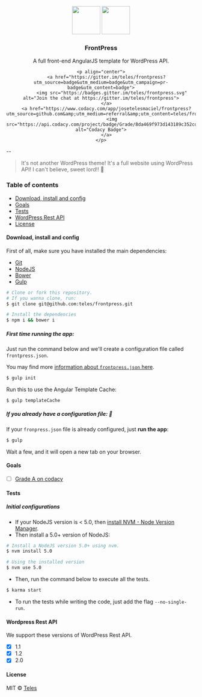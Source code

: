 <div align="center">
    <img src="https://avatars0.githubusercontent.com/u/139426?v=3&s=400" height="75">
    <img src="https://s.w.org/about/images/logos/wordpress-logo-notext-rgb.png" height="75">
    <h3 align="center">FrontPress</h3>
    <p align="center">A full front-end AngularJS template for WordPress API.<p>

    <p align="center">
        <a href="https://gitter.im/teles/frontpress?utm_source=badge&utm_medium=badge&utm_campaign=pr-badge&utm_content=badge">
            <img src="https://badges.gitter.im/teles/frontpress.svg" alt="Join the chat at https://gitter.im/teles/frontpress">
        </a>
        <a href="https://www.codacy.com/app/josetelesmaciel/frontpress?utm_source=github.com&amp;utm_medium=referral&amp;utm_content=teles/frontpress&amp;utm_campaign=Badge_Grade">
            <img src="https://api.codacy.com/project/badge/Grade/8da469f973d143189c352cdd852d23ca" alt="Codacy Badge">
        </a>
    </p>
</div>

--
> It's not another WordPress theme! It's a full website using WordPress API! I can't believe, sweet lord!! :raised_hands:

### Table of contents
- [Download, install and config](#download-install-and-config)
- [Goals](#goals)
- [Tests](#tests)
- [WordPress Rest API](#wordpress-rest-api)
- [License](#license)

#### Download, install and config

First of all, make sure you have installed the main dependencies:

- [Git](https://git-scm.com/downloads)
- [NodeJS](https://nodejs.org/en/download/)
- [Bower](https://bower.io/#install-bower)
- [Gulp](https://github.com/gulpjs/gulp/blob/master/docs/getting-started.md#1-install-gulp-globally)

```bash
# Clone or fork this repository. 
# If you wanna clone, run:
$ git clone git@github.com:teles/frontpress.git

# Install the dependencies
$ npm i && bower i
```

##### First time running the app:

Just run the command below and we'll create a configuration file called `frontpress.json`.

You may find more [information about `frontpress.json` here](https://github.com/teles/frontpress/wiki/frontpress.json).

```bash
$ gulp init
```

Run this to use the Angular Template Cache:

```bash
$ gulp templateCache
```

##### If you already have a configuration file: :tada:

If your `fronpress.json` file is already configured, just **run the app**:

```bash
$ gulp
```

Wait a few, and it will open a new tab on your browser.

#### Goals

- [ ] [Grade A on codacy](https://github.com/teles/frontpress/projects/2)


#### Tests

##### Initial configurations

- If your NodeJS version is < 5.0, then [install NVM - Node Version Manager](https://github.com/creationix/nvm/blob/master/README.markdown#installation).
- Then install a 5.0+ version of NodeJS:

```bash
# Install a NodeJS version 5.0+ using nvm.
$ nvm install 5.0

# Using the installed version
$ nvm use 5.0
```

- Then, run the command below to execute all the tests.

```bash
$ karma start
```

- To run the tests while writing the code, just add the flag `--no-single-run`.

#### Wordpress Rest API

We support these versions of WordPress Rest API.

- [x] 1.1
- [x] 1.2
- [x] 2.0

#### License

MIT © [Teles](https://github.com/teles)
